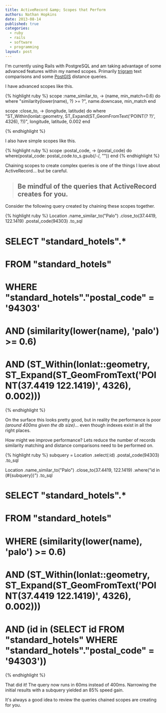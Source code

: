 ```yaml
---
title: ActiveRecord &amp; Scopes that Perform
authors: Nathan Hopkins
date: 2013-08-14
published: true
categories:
  - ruby
  - rails
  - software
  - programming
layout: post
---
```


I'm currently using Rails with PostgreSQL and am taking advantage
of some advanced features within my named scopes.
Primarily [trigram](http://www.postgresql.org/docs/9.2/static/pgtrgm.html) text
comparisons and some [PostGIS](http://postgis.net) distance queries.

I have advanced scopes like this.

{% highlight ruby %}
scope :name_similar_to, -> (name, min_match=0.6) do
  where "similarity(lower(name), ?) >= ?",
    name.downcase,
    min_match
end

scope :close_to, -> (longitude, latitude) do
  where "ST_Within(lonlat::geometry, ST_Expand(ST_GeomFromText('POINT(? ?)', 4326), ?))",
    longitude,
    latitude,
    0.002
end

{% endhighlight %}

I also have simple scopes like this.

{% highlight ruby %}
scope :postal_code, -> (postal_code) do
  where(postal_code: postal_code.to_s.gsub(/\-/, ""))
end
{% endhighlight %}

Chaining scopes to create complex queries is one of the things I love about ActiveRecord... but be careful.

> ## Be mindful of the queries that ActiveRecord creates for you.

Consider the following query created by chaining these scopes together.

{% highlight ruby %}
Location
  .name_similar_to("Palo")
  .close_to(37.4419, 122.1419)
  .postal_code(94303)
  .to_sql

# SELECT "standard_hotels".*
# FROM "standard_hotels"
# WHERE "standard_hotels"."postal_code" = '94303'
# AND (similarity(lower(name), 'palo') >= 0.6)
# AND (ST_Within(lonlat::geometry, ST_Expand(ST_GeomFromText('POINT(37.4419 122.1419)', 4326), 0.002)))
{% endhighlight %}

On the surface this looks pretty good,
but in reality the performance is poor _(around 400ms given the db size)_...
even though indexes exist in all the right places.

How might we improve performance?
Lets reduce the number of records similarity matching and distance comparisons need to be performed on.

{% highlight ruby %}
subquery = Location
  .select(:id)
  .postal_code(94303)
  .to_sql

Location
  .name_similar_to("Palo")
  .close_to(37.4419, 122.1419)
  .where("id in (#{subquery})")
  .to_sql

# SELECT "standard_hotels".*
# FROM "standard_hotels"
# WHERE (similarity(lower(name), 'palo') >= 0.6)
# AND (ST_Within(lonlat::geometry, ST_Expand(ST_GeomFromText('POINT(37.4419 122.1419)', 4326), 0.002)))
# AND (id in (SELECT id FROM "standard_hotels"  WHERE "standard_hotels"."postal_code" = '94303'))
{% endhighlight %}

That did it!
The query now runs in 60ms instead of 400ms.
Narrowing the initial results with a subquery yielded an 85% speed gain.

It's always a good idea to review the queries chained scopes are creating for you.
